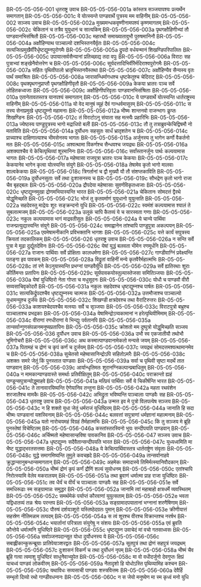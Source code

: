 BR-05-05-056-001	धृतराष्ट्र उवाच
BR-05-05-056-001a	कांस्तत्र सञ्जयापश्यः प्रत्यर्थेन समागतान्
BR-05-05-056-001c	ये योत्स्यन्ते पाण्डवार्थे पुत्रस्य मम वाहिनीम्
BR-05-05-056-002	सञ्जय उवाच
BR-05-05-056-002a	मुख्यमन्धकवृष्णीनामपश्यं कृष्णमागतम्
BR-05-05-056-002c	चेकितानं च तत्रैव युयुधानं च सात्यकिम्
BR-05-05-056-003a	पृथगक्षौहिणीभ्यां तौ पाण्डवानभिसंश्रितौ
BR-05-05-056-003c	महारथौ समाख्यातावुभौ पुरुषमानिनौ
BR-05-05-056-004a	अक्षौहिण्याथ पाञ्चाल्यो दशभिस्तनयैर्वृतः
BR-05-05-056-004c	सत्यजित्प्रमुखैर्वीरैर्धृष्टद्युम्नपुरोगमैः
BR-05-05-056-005a	द्रुपदो वर्धयन्मानं शिखण्डिपरिपालितः
BR-05-05-056-005c	उपायात्सर्वसैन्यानां प्रतिच्छाद्य तदा वपुः
BR-05-05-056-006a	विराटः सह पुत्राभ्यां शङ्खेनैवोत्तरेण च
BR-05-05-056-006c	सूर्यदत्तादिभिर्वीरैर्मदिराश्वपुरोगमैः
BR-05-05-056-007a	सहितः पृथिवीपालो भ्रातृभिस्तनयैस्तथा
BR-05-05-056-007c	अक्षौहिण्यैव सैन्यस्य वृतः पार्थं समाश्रितः
BR-05-05-056-008a	जारासन्धिर्मागधश्च धृष्टकेतुश्च चेदिराट्
BR-05-05-056-008c	पृथक्पृथगनुप्राप्तौ पृथगक्षौहिणीवृतौ
BR-05-05-056-009a	केकया भ्रातरः पञ्च सर्वे लोहितकध्वजाः
BR-05-05-056-009c	अक्षौहिणीपरिवृताः पाण्डवानभिसंश्रिताः
BR-05-05-056-010a	एतानेतावतस्तत्र यानपश्यं समागतान्
BR-05-05-056-010c	ये पाण्डवार्थे योत्स्यन्ति धार्तराष्ट्रस्य वाहिनीम्
BR-05-05-056-011a	यो वेद मानुषं व्यूहं दैवं गान्धर्वमासुरम्
BR-05-05-056-011c	स तस्य सेनाप्रमुखे धृष्टद्युम्नो महामनाः
BR-05-05-056-012a	भीष्मः शान्तनवो राजन्भागः कॢप्तः शिखण्डिनः
BR-05-05-056-012c	तं विराटोऽनु संयाता सह मत्स्यैः प्रहारिभिः
BR-05-05-056-013a	ज्येष्ठस्य पाण्डुपुत्रस्य भागो मद्राधिपो बली
BR-05-05-056-013c	तौ तु तत्राब्रुवन्केचिद्विषमौ नो मताविति
BR-05-05-056-014a	दुर्योधनः सहसुतः सार्धं भ्रातृशतेन च
BR-05-05-056-014c	प्राच्याश्च दाक्षिणात्याश्च भीमसेनस्य भागतः
BR-05-05-056-015a	अर्जुनस्य तु भागेन कर्णो वैकर्तनो मतः
BR-05-05-056-015c	अश्वत्थामा विकर्णश्च सैन्धवश्च जयद्रथः
BR-05-05-056-016a	अशक्याश्चैव ये केचित्पृथिव्यां शूरमानिनः
BR-05-05-056-016c	सर्वांस्तानर्जुनः पार्थः कल्पयामास भागतः
BR-05-05-056-017a	महेष्वासा राजपुत्रा भ्रातरः पञ्च केकयाः
BR-05-05-056-017c	केकयानेव भागेन कृत्वा योत्स्यन्ति संयुगे
BR-05-05-056-018a	तेषामेव कृतो भागो मालवाः शाल्वकेकयाः
BR-05-05-056-018c	त्रिगर्तानां च द्वौ मुख्यौ यौ तौ संशप्तकाविति
BR-05-05-056-019a	दुर्योधनसुताः सर्वे तथा दुःशासनस्य च
BR-05-05-056-019c	सौभद्रेण कृतो भागो राजा चैव बृहद्बलः
BR-05-05-056-020a	द्रौपदेया महेष्वासाः सुवर्णविकृतध्वजाः
BR-05-05-056-020c	धृष्टद्युम्नमुखा द्रोणमभियास्यन्ति भारत
BR-05-05-056-021a	चेकितानः सोमदत्तं द्वैरथे योद्धुमिच्छति
BR-05-05-056-021c	भोजं तु कृतवर्माणं युयुधानो युयुत्सति
BR-05-05-056-022a	सहदेवस्तु माद्रेयः शूरः सङ्क्रन्दनो युधि
BR-05-05-056-022c	स्वमंशं कल्पयामास श्यालं ते सुबलात्मजम्
BR-05-05-056-023a	उलूकं चापि कैतव्यं ये च सारस्वता गणाः
BR-05-05-056-023c	नकुलः कल्पयामास भागं माद्रवतीसुतः
BR-05-05-056-024a	ये चान्ये पार्थिवा राजन्प्रत्युद्यास्यन्ति संयुगे
BR-05-05-056-024c	समाह्वानेन तांश्चापि पाण्डुपुत्रा अकल्पयन्
BR-05-05-056-025a	एवमेषामनीकानि प्रविभक्तानि भागशः
BR-05-05-056-025c	यत्ते कार्यं सपुत्रस्य क्रियतां तदकालिकम्
BR-05-05-056-026	धृतराष्ट्र उवाच
BR-05-05-056-026a	न सन्ति सर्वे पुत्रा मे मूढा दुर्द्यूतदेविनः
BR-05-05-056-026c	येषां युद्धं बलवता भीमेन रणमूर्धनि
BR-05-05-056-027a	राजानः पार्थिवाः सर्वे प्रोक्षिताः कालधर्मणा
BR-05-05-056-027c	गाण्डीवाग्निं प्रवेक्ष्यन्ति पतङ्गा इव पावकम्
BR-05-05-056-028a	विद्रुतां वाहिनीं मन्ये कृतवैरैर्महात्मभिः
BR-05-05-056-028c	तां रणे केऽनुयास्यन्ति प्रभग्नां पाण्डवैर्युधि
BR-05-05-056-029a	सर्वे ह्यतिरथाः शूराः कीर्तिमन्तः प्रतापिनः
BR-05-05-056-029c	सूर्यपावकयोस्तुल्यास्तेजसा समितिञ्जयाः
BR-05-05-056-030a	येषां युधिष्ठिरो नेता गोप्ता च मधुसूदनः
BR-05-05-056-030c	योधौ च पाण्डवौ वीरौ सव्यसाचिवृकोदरौ
BR-05-05-056-031a	नकुलः सहदेवश्च धृष्टद्युम्नश्च पार्षतः
BR-05-05-056-031c	सात्यकिर्द्रुपदश्चैव धृष्टद्युम्नस्य चात्मजः
BR-05-05-056-032a	उत्तमौजाश्च पाञ्चाल्यो युधामन्युश्च दुर्जयः
BR-05-05-056-032c	शिखण्डी क्षत्रदेवश्च तथा वैराटिरुत्तरः
BR-05-05-056-033a	काशयश्चेदयश्चैव मत्स्याः सर्वे च सृञ्जयाः
BR-05-05-056-033c	विराटपुत्रो बभ्रुश्च पाञ्चालाश्च प्रभद्रकाः
BR-05-05-056-034a	येषामिन्द्रोऽप्यकामानां न हरेत्पृथिवीमिमाम्
BR-05-05-056-034c	वीराणां रणधीराणां ये भिन्द्युः पर्वतानपि
BR-05-05-056-035a	तान्सर्वान्गुणसंपन्नानमनुष्यप्रतापिनः
BR-05-05-056-035c	क्रोशतो मम दुष्पुत्रो योद्धुमिच्छति सञ्जय
BR-05-05-056-036	दुर्योधन उवाच
BR-05-05-056-036a	उभौ स्व एकजातीयौ तथोभौ भूमिगोचरौ
BR-05-05-056-036c	अथ कस्मात्पाण्डवानामेकतो मन्यसे जयम्
BR-05-05-056-037a	पितामहं च द्रोणं च कृपं कर्णं च दुर्जयम्
BR-05-05-056-037c	जयद्रथं सोमदत्तमश्वत्थामानमेव च
BR-05-05-056-038a	सुचेतसो महेष्वासानिन्द्रोऽपि सहितोऽमरैः
BR-05-05-056-038c	अशक्तः समरे जेतुं किं पुनस्तात पाण्डवाः
BR-05-05-056-039a	सर्वा च पृथिवी सृष्टा मदर्थे तात पाण्डवान्
BR-05-05-056-039c	आर्यान्धृतिमतः शूरानग्निकल्पान्प्रबाधितुम्
BR-05-05-056-040a	न मामकान्पाण्डवास्ते समर्थाः प्रतिवीक्षितुम्
BR-05-05-056-040c	पराक्रान्तो ह्यहं पाण्डून्सपुत्रान्योद्धुमाहवे
BR-05-05-056-041a	मत्प्रियं पार्थिवाः सर्वे ये चिकीर्षन्ति भारत
BR-05-05-056-041c	ते तानावारयिष्यन्ति ऐणेयानिव तन्तुना
BR-05-05-056-042a	महता रथवंशेन शरजालैश्च मामकैः
BR-05-05-056-042c	अभिद्रुता भविष्यन्ति पाञ्चालाः पाण्डवैः सह
BR-05-05-056-043	धृतराष्ट्र उवाच
BR-05-05-056-043a	उन्मत्त इव मे पुत्रो विलपत्येष सञ्जय
BR-05-05-056-043c	न हि शक्तो युधा जेतुं धर्मराजं युधिष्ठिरम्
BR-05-05-056-044a	जानाति हि सदा भीष्मः पाण्डवानां यशस्विनाम्
BR-05-05-056-044c	बलवत्तां सपुत्राणां धर्मज्ञानां महात्मनाम्
BR-05-05-056-045a	यतो नारोचयमहं विग्रहं तैर्महात्मभिः
BR-05-05-056-045c	किं तु सञ्जय मे ब्रूहि पुनस्तेषां विचेष्टितम्
BR-05-05-056-046a	कस्तांस्तरस्विनो भूयः सन्दीपयति पाण्डवान्
BR-05-05-056-046c	अर्चिष्मतो महेष्वासान्हविषा पावकानिव
BR-05-05-056-047	सञ्जय उवाच
BR-05-05-056-047a	धृष्टद्युम्नः सदैवैतान्सन्दीपयति भारत
BR-05-05-056-047c	युध्यध्वमिति मा भैष्ट युद्धाद्भरतसत्तमाः
BR-05-05-056-048a	ये केचित्पार्थिवास्तत्र धार्तराष्ट्रेण संवृताः
BR-05-05-056-048c	युद्धे समागमिष्यन्ति तुमुले कवचह्रदे
BR-05-05-056-049a	तान्सर्वानाहवे क्रुद्धान्सानुबन्धान्समागतान्
BR-05-05-056-049c	अहमेकः समादास्ये तिमिर्मत्स्यानिवौदकान्
BR-05-05-056-050a	भीष्मं द्रोणं कृपं कर्णं द्रौणिं शल्यं सुयोधनम्
BR-05-05-056-050c	एतांश्चापि निरोत्स्यामि वेलेव मकरालयम्
BR-05-05-056-051a	तथा ब्रुवाणं धर्मात्मा प्राह राजा युधिष्ठिरः
BR-05-05-056-051c	तव धैर्यं च वीर्यं च पाञ्चालाः पाण्डवैः सह
BR-05-05-056-051e	सर्वे समधिरूढाः स्म सङ्ग्रामान्नः समुद्धर
BR-05-05-056-052a	जानामि त्वां महाबाहो क्षत्रधर्मे व्यवस्थितम्
BR-05-05-056-052c	समर्थमेकं पर्याप्तं कौरवाणां युयुत्सताम्
BR-05-05-056-052e	भवता यद्विधातव्यं तन्नः श्रेयः परन्तप
BR-05-05-056-053a	सङ्ग्रामादपयातानां भग्नानां शरणैषिणाम्
BR-05-05-056-053c	पौरुषं दर्शयञ्शूरो यस्तिष्ठेदग्रतः पुमान्
BR-05-05-056-053e	क्रीणीयात्तं सहस्रेण नीतिमन्नाम तत्पदम्
BR-05-05-056-054a	स त्वं शूरश्च वीरश्च विक्रान्तश्च नरर्षभ
BR-05-05-056-054c	भयार्तानां परित्राता संयुगेषु न संशयः
BR-05-05-056-055a	एवं ब्रुवति कौन्तेये धर्मात्मनि युधिष्ठिरे
BR-05-05-056-055c	धृष्टद्युम्न उवाचेदं मां वचो गतसाध्वसः
BR-05-05-056-056a	सर्वाञ्जनपदान्सूत योधा दुर्योधनस्य ये
BR-05-05-056-056c	सबाह्लीकान्कुरून्ब्रूयाः प्रातिपेयाञ्शरद्वतः
BR-05-05-056-057a	सूतपुत्रं तथा द्रोणं सहपुत्रं जयद्रथम्
BR-05-05-056-057c	दुःशासनं विकर्णं च तथा दुर्योधनं नृपम्
BR-05-05-056-058a	भीष्मं चैव ब्रूहि गत्वा त्वमाशु युधिष्ठिरं साधुनैवाभ्युपेत
BR-05-05-056-058c	मा वो वधीदर्जुनो देवगुप्तः क्षिप्रं याचध्वं पाण्डवं लोकवीरम्
BR-05-05-056-059a	नैतादृशो हि योधोऽस्ति पृथिव्यामिह कश्चन
BR-05-05-056-059c	यथाविधः सव्यसाची पाण्डवः शस्त्रवित्तमः
BR-05-05-056-060a	देवैर्हि सम्भृतो दिव्यो रथो गाण्डीवधन्वनः
BR-05-05-056-060c	न स जेयो मनुष्येण मा स्म कृध्वं मनो युधि
